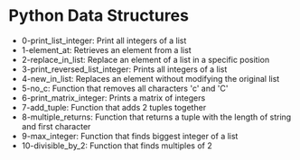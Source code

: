 # Python Data Structures

- 0-print_list_integer: Print all integers of a list
- 1-element_at: Retrieves an element from a list
- 2-replace_in_list: Replace an element of a list in a specific position
- 3-print_reversed_list_integer: Prints all integers of a list
- 4-new_in_list: Replaces an element without modifying the original list
- 5-no_c: Function that removes all characters 'c' and 'C'
- 6-print_matrix_integer: Prints a matrix of integers
- 7-add_tuple: Function that adds 2 tuples together
- 8-multiple_returns: Function that returns a tuple with the length of string and first character
- 9-max_integer: Function that finds biggest integer of a list
- 10-divisible_by_2: Function that finds multiples of 2
